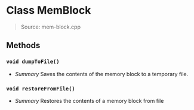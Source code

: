 # Class MemBlock
> Source: mem-block.cpp
## Methods
### `void dumpToFile()`
* *Summary*
  Saves the contents of the memory block to a temporary file.
### `void restoreFromFile()`
* *Summary*
  Restores the contents of a memory block from file
